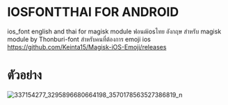 # IOSFONTTHAI FOR ANDROID
ios_font english and thai for magisk module 
ฟอนต์iosไทย อังกฤษ สำหรับ magisk module
by Thonburi-font
สำหรับคนที่ต้องการ emoji ios 
https://github.com/Keinta15/Magisk-iOS-Emoji/releases
# ตัวอย่าง 
![337154277_3295896680664198_3570178563527386819_n](https://user-images.githubusercontent.com/78859379/227741721-ab14cfe3-22b0-495a-ab01-4971d5ddb1d7.jpg)
